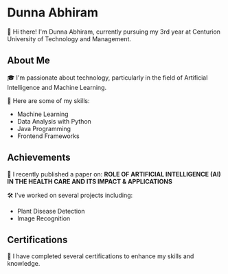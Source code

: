 # Dunna Abhiram

👋 Hi there! I'm Dunna Abhiram, currently pursuing my 3rd year at Centurion University of Technology and Management.

## About Me

🎓 I'm passionate about technology, particularly in the field of Artificial Intelligence and Machine Learning.

🌱 Here are some of my skills:
- Machine Learning
- Data Analysis with Python
- Java Programming
- Frontend Frameworks

## Achievements

📝 I recently published a paper on:
**ROLE OF ARTIFICIAL INTELLIGENCE (AI) IN THE HEALTH CARE AND ITS IMPACT & APPLICATIONS**

🛠️ I've worked on several projects including:
- Plant Disease Detection
- Image Recognition

## Certifications

🏅 I have completed several certifications to enhance my skills and knowledge.


